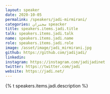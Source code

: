 ```yaml
---
layout: speaker
date: 2020-10-05
permalink: /speakers/jadi-mirmirani/
categories: سخنران speacker
title: speakers.items.jadi.title
talk: speakers.items.jadi.talk
name: speakers.items.jadi.name
role: speakers.items.jadi.role
image: /asset/image/jadi_mirmirani.jpg
github: https://github.com/jadijadi/
linkedin:
instagram: https://instagram.com/jadijadinet
twitter: https://twitter.com/jadi
website: https://jadi.net/
---
```


{% t speakers.items.jadi.description %}
